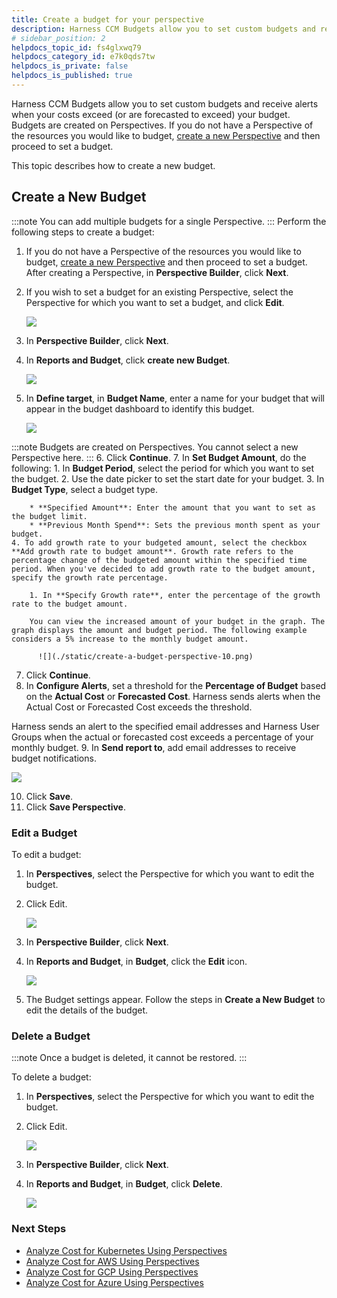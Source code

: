 ```yaml
---
title: Create a budget for your perspective
description: Harness CCM Budgets allow you to set custom budgets and receive alerts when your costs exceed (or are forecasted to exceed) your budget.
# sidebar_position: 2
helpdocs_topic_id: fs4glxwq79
helpdocs_category_id: e7k0qds7tw
helpdocs_is_private: false
helpdocs_is_published: true
---
```


Harness CCM Budgets allow you to set custom budgets and receive alerts when your costs exceed (or are forecasted to exceed) your budget. Budgets are created on Perspectives. If you do not have a Perspective of the resources you would like to budget, [create a new Perspective](1-create-cost-perspectives.md) and then proceed to set a budget.

This topic describes how to create a new budget.

## Create a New Budget

:::note
You can add multiple budgets for a single Perspective.
:::
Perform the following steps to create a budget:
1. If you do not have a Perspective of the resources you would like to budget, [create a new Perspective](1-create-cost-perspectives.md) and then proceed to set a budget.
   After creating a Perspective, in **Perspective Builder**, click **Next**.
2. If you wish to set a budget for an existing Perspective, select the Perspective for which you want to set a budget, and click **Edit**.
   
     ![](./static/create-a-budget-perspective-06.png)
3. In **Perspective Builder**, click **Next**.
4. In **Reports and Budget**, click **create new Budget**.
   
     ![](./static/create-a-budget-perspective-07.png)
5. In **Define target**, in **Budget Name**, enter a name for your budget that will appear in the budget dashboard to identify this budget.
   
     ![](./static/create-a-budget-perspective-08.png)

:::note
   Budgets are created on Perspectives. You cannot select a new Perspective here.
:::
6. Click **Continue**.
7. In **Set Budget Amount**, do the following:
	1. In **Budget Period**, select the period for which you want to set the budget.
	2. Use the date picker to set the start date for your budget.
   	3. In **Budget Type**, select a budget type.  
	
		* **Specified Amount**: Enter the amount that you want to set as the budget limit.
		* **Previous Month Spend**: Sets the previous month spent as your budget.
	4. To add growth rate to your budgeted amount, select the checkbox **Add growth rate to budget amount**. Growth rate refers to the percentage change of the budgeted amount within the specified time period. When you've decided to add growth rate to the budget amount, specify the growth rate percentage.  
	
		1. In **Specify Growth rate**, enter the percentage of the growth rate to the budget amount.  
		  
		You can view the increased amount of your budget in the graph. The graph displays the amount and budget period. The following example considers a 5% increase to the monthly budget amount.
		
		  ![](./static/create-a-budget-perspective-10.png)
7. Click **Continue**.
8. In **Configure Alerts**, set a threshold for the **Percentage of Budget** based on the **Actual Cost** or **Forecasted Cost**. Harness sends alerts when the Actual Cost or Forecasted Cost exceeds the threshold.  
  
Harness sends an alert to the specified email addresses and Harness User Groups when the actual or forecasted cost exceeds a percentage of your monthly budget.
9. In **Send report to**, add email addresses to receive budget notifications.
    

  ![](./static/create-a-budget-perspective-11.png)

10. Click **Save**.
11. Click **Save Perspective**.

### Edit a Budget

To edit a budget:

1. In **Perspectives**, select the Perspective for which you want to edit the budget.
2. Click Edit.
   
   
     ![](./static/create-a-budget-perspective-12.png)
3. In **Perspective Builder**, click **Next**.
4. In **Reports and Budget**, in **Budget**, click the **Edit** icon.
   
   
     ![](./static/create-a-budget-perspective-13.png)
5. The Budget settings appear. Follow the steps in **Create a New Budget** to edit the details of the budget.

### Delete a Budget


:::note
Once a budget is deleted, it cannot be restored.
:::

To delete a budget:

1. In **Perspectives**, select the Perspective for which you want to edit the budget.
2. Click Edit.
   
     ![](./static/create-a-budget-perspective-14.png)
3. In **Perspective Builder**, click **Next**.
4. In **Reports and Budget**, in **Budget**, click **Delete**.
   
     ![](./static/create-a-budget-perspective-15.png)


### Next Steps
* [Analyze Cost for Kubernetes Using Perspectives](../../3-use-ccm-cost-reporting/3-root-cost-analysis/analyze-cost-for-k8s-ecs-using-perspectives.md)
* [Analyze Cost for AWS Using Perspectives](../../3-use-ccm-cost-reporting/3-root-cost-analysis/analyze-cost-for-aws.md)
* [Analyze Cost for GCP ​Using Perspectives](../../3-use-ccm-cost-reporting/3-root-cost-analysis/analyze-cost-for-gcp-using-perspectives.md)
* [Analyze Cost for Azure Using Perspectives](../../3-use-ccm-cost-reporting/3-root-cost-analysis/analyze-cost-for-azure.md)


